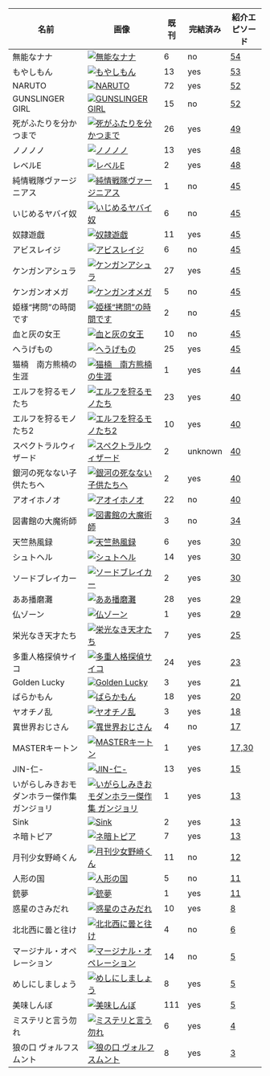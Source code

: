 |  名前  |  画像 | 既刊 | 完結済み | 紹介エピソード|
| ------ | ----- | ---- | -------- | ------------- |
|無能なナナ|[![無能なナナ](https://images-fe.ssl-images-amazon.com/images/I/51JCzvs7azL._SY300_.jpg)](https://www.amazon.co.jp/gp/product/B074CHB743?ref_=dbs_p_pwh_rwt_anx_b_lnk&storeType=ebooks)|6|no|[54](episode/54)|
|もやしもん|[![もやしもん](https://images-fe.ssl-images-amazon.com/images/I/51+yUZa5U3L._SY300_.jpg)](https://www.amazon.co.jp/gp/product/B074CCTK2F?ref_=dbs_p_pwh_rwt_anx_b_lnk&storeType=ebooks)|13|yes|[53](episode/53)|
|NARUTO|[![NARUTO](https://images-fe.ssl-images-amazon.com/images/I/61FgjQgUXSL._SY300_.jpg)](https://www.amazon.co.jp/gp/product/B07571D6J4?ref_=dbs_p_pwh_rwt_anx_b_lnk&storeType=ebooks)|72|yes|[52](episode/52)|
|GUNSLINGER GIRL|[![GUNSLINGER GIRL](https://images-fe.ssl-images-amazon.com/images/I/51eaCw5fCxL._SY300_.jpg)](https://www.amazon.co.jp/gp/product/B0756YFNXQ?ref_=dbs_p_pwh_rwt_anx_b_lnk&storeType=ebooks)|15|no|[52](episode/52)|
|死がふたりを分かつまで|[![死がふたりを分かつまで](https://images-fe.ssl-images-amazon.com/images/I/61NpifnmNeL._SY300_.jpg)](https://www.amazon.co.jp/gp/product/B075LJNHK3?ref_=dbs_r_series&storeType=ebooks)|26|yes|[49](episode/49)|
|ノノノノ|[![ノノノノ](https://images-fe.ssl-images-amazon.com/images/I/51OfIKcK7qL._SY300_.jpg)](https://www.amazon.co.jp/gp/product/B074CKQN8G?ref_=dbs_p_pwh_rwt_anx_b_lnk&storeType=ebooks)|13|yes|[48](episode/48)|
|レベルE|[![レベルE](https://images-fe.ssl-images-amazon.com/images/I/61keVsbUctL._SY300_.jpg)](https://www.amazon.co.jp/gp/product/B074CK3FRP?ref_=dbs_p_pwh_rwt_anx_b_lnk&storeType=ebooks)|2|yes|[48](episode/48)|
|純情戦隊ヴァージニアス|[![純情戦隊ヴァージニアス](https://images-fe.ssl-images-amazon.com/images/I/61keVsbUctL._SY300_.jpg)](https://www.amazon.co.jp/dp/B07YG413G9)|1|no|[45](episode/45)|
|いじめるヤバイ奴|[![いじめるヤバイ奴](https://images-fe.ssl-images-amazon.com/images/I/418ynl6gUmL._SY300_.jpg)](https://www.amazon.co.jp/gp/product/B07XTRG6QS?ref_=dbs_p_pwh_rwt_anx_b_lnk&storeType=ebooks)|6|no|[45](episode/45)|
|奴隷遊戯|[![奴隷遊戯](https://images-fe.ssl-images-amazon.com/images/I/61zAVPii3-L._SY300_.jpg)](https://www.amazon.co.jp/dp/B078MLWMPR?ref_=dbs_s_ks_series_rwt)|11|yes|[45](episode/45)|
|アビスレイジ|[![アビスレイジ](https://images-fe.ssl-images-amazon.com/images/I/51ahF9UtI-L._SY300_.jpg)](https://www.amazon.co.jp/dp/B07PGK4N38?ref_=dbs_s_ks_series_rwt)|6|no|[45](episode/45)|
|ケンガンアシュラ|[![ケンガンアシュラ](https://images-fe.ssl-images-amazon.com/images/I/51HY2HdGb0L._SY300_.jpg)](https://www.amazon.co.jp/dp/B08175TF3W?ref_=dbs_s_ks_series_rwt)|27|yes|[45](episode/45)|
|ケンガンオメガ|[![ケンガンオメガ](https://images-fe.ssl-images-amazon.com/images/I/51TH-T04eEL._SY300_.jpg)](https://www.amazon.co.jp/dp/B07VBYB4LN?ref_=dbs_s_ks_series_rwt)|5|no|[45](episode/45)|
|姫様“拷問”の時間です|[![姫様“拷問”の時間です](https://images-fe.ssl-images-amazon.com/images/I/512D1pNSR8L._SY300_.jpg)](https://www.amazon.co.jp/dp/B084Z5JWK5?ref_=dbs_s_ks_series_rwt)|2|no|[45](episode/45)|
|血と灰の女王|[![血と灰の女王](https://images-fe.ssl-images-amazon.com/images/I/51legA0x+TL._SY300_.jpg)](https://www.amazon.co.jp/dp/B074CKX3ZV?ref_=dbs_s_ks_series_rwt)|10|no|[45](episode/45)|
|へうげもの|[![へうげもの](https://images-fe.ssl-images-amazon.com/images/I/51ohSU13s7L._SY300_.jpg)](https://www.amazon.co.jp/dp/B074C5CFPL?ref_=dbs_s_ks_series_rwt)|25|yes|[45](episode/45)|
|猫楠　南方熊楠の生涯|[![猫楠　南方熊楠の生涯](https://images-fe.ssl-images-amazon.com/images/I/51ohSU13s7L._SY300_.jpg)](https://www.amazon.co.jp/dp/B00U24A6D0)|1|yes|[44](episode/44)|
|エルフを狩るモノたち|[![エルフを狩るモノたち](https://images-fe.ssl-images-amazon.com/images/I/61fcGHTbpeL._SY300_.jpg)](https://www.amazon.co.jp/gp/product/B074C379D2?ref_=dbs_p_pwh_rwt_anx_b_lnk&storeType=ebooks)|23|yes|[40](episode/40)|
|エルフを狩るモノたち2|[![エルフを狩るモノたち2](https://images-fe.ssl-images-amazon.com/images/I/61n2aeamHsL._SY300_.jpg)](https://www.amazon.co.jp/dp/B0749S9CJX?ref_=dbs_s_ks_series_rwt)|10|yes|[40](episode/40)|
|スペクトラルウィザード|[![スペクトラルウィザード](https://images-fe.ssl-images-amazon.com/images/I/61E-sbLGZ9L._SY300_.jpg)](https://www.amazon.co.jp/dp/B07ZG5BJW6?ref_=dbs_s_ks_series_rwt)|2|unknown|[40](episode/40)|
|銀河の死なない子供たちへ|[![銀河の死なない子供たちへ](https://images-fe.ssl-images-amazon.com/images/I/51+b4NyD5pL._SY300_.jpg)](https://www.amazon.co.jp/dp/B07J2T9MN1?ref_=dbs_s_ks_series_rwt)|2|yes|[40](episode/40)|
|アオイホノオ|[![アオイホノオ](https://images-fe.ssl-images-amazon.com/images/I/51NUEaloyfL._SY300_.jpg)](https://www.amazon.co.jp/dp/B07TYGDH16?ref_=dbs_s_ks_series_rwt)|22|no|[40](episode/40)|
|図書館の大魔術師|[![図書館の大魔術師](https://images-fe.ssl-images-amazon.com/images/I/51+fweOsmhL._SY300_.jpg)](https://www.amazon.co.jp/dp/B07MDWHKRV?ref_=dbs_s_ks_series_rwt)|3|no|[34](episode/34)|
|天竺熱風録|[![天竺熱風録](https://images-fe.ssl-images-amazon.com/images/I/61poE1gmrlL._SY300_.jpg)](https://www.amazon.co.jp/dp/B0786ZXPQR?ref_=dbs_s_ks_series_rwt)|6|yes|[30](episode/30)|
|シュトヘル|[![シュトヘル](https://images-fe.ssl-images-amazon.com/images/I/51WdganiGQL._SY300_.jpg)](https://www.amazon.co.jp/dp/B074CB1NPY?ref_=dbs_s_ks_series_rwt)|14|yes|[30](episode/30)|
|ソードブレイカー|[![ソードブレイカー](https://images-fe.ssl-images-amazon.com/images/I/61vtMME2s4L._SY300_.jpg)](https://www.amazon.co.jp/dp/B0753HMX2C?ref_=dbs_s_ks_series_rwt)|2|yes|[30](episode/30)|
|ああ播磨灘|[![ああ播磨灘](https://images-fe.ssl-images-amazon.com/images/I/61BMl-WVXhL._SY300_.jpg)](https://www.amazon.co.jp/dp/B074CJWP6V?ref_=dbs_s_ks_series_rwt)|28|yes|[29](episode/29)|
|仏ゾーン|[![仏ゾーン](https://images-fe.ssl-images-amazon.com/images/I/61BMl-WVXhL._SY300_.jpg)](https://www.amazon.co.jp/dp/4086186446)|1|yes|[29](episode/29)|
|栄光なき天才たち|[![栄光なき天才たち](https://images-fe.ssl-images-amazon.com/images/I/61lqHRVFivL._SY300_.jpg)](https://www.amazon.co.jp/dp/B07DYGYBXN?ref_=dbs_s_ks_series_rwt)|7|yes|[25](episode/25)|
|多重人格探偵サイコ|[![多重人格探偵サイコ](https://images-fe.ssl-images-amazon.com/images/I/41xUmjgub9L._SY300_.jpg)](https://www.amazon.co.jp/dp/B074C4C17C?ref_=dbs_s_ks_series_rwt)|24|yes|[23](episode/23)|
|Golden Lucky|[![Golden Lucky](https://images-fe.ssl-images-amazon.com/images/I/41J7HfRFarL._SY300_.jpg)](https://www.amazon.co.jp/dp/B077L7MRT1?ref_=dbs_s_ks_series_rwt)|3|yes|[21](episode/21)|
|ばらかもん|[![ばらかもん](https://images-fe.ssl-images-amazon.com/images/I/51GCoKLWLcL._SY300_.jpg)](https://www.amazon.co.jp/dp/B074C75ZHY?ref_=dbs_s_ks_series_rwt)|18|yes|[20](episode/20)|
|ヤオチノ乱|[![ヤオチノ乱](https://images-fe.ssl-images-amazon.com/images/I/51UNuYk8O4L._SY300_.jpg)](https://www.amazon.co.jp/dp/B07XD6722J?ref_=dbs_s_ks_series_rwt)|3|yes|[18](episode/18)|
|異世界おじさん|[![異世界おじさん](https://images-fe.ssl-images-amazon.com/images/I/51dGW4cxXoL._SY300_.jpg)](https://www.amazon.co.jp/gp/product/B07R8GQ8DZ?ref_=dbs_p_pwh_rwt_anx_b_lnk&storeType=ebooks)|4|no|[17](episode/17)|
|MASTERキートン|[![MASTERキートン](https://images-fe.ssl-images-amazon.com/images/I/51dGW4cxXoL._SY300_.jpg)](https://www.amazon.co.jp/dp/4091816916)|1|yes|[17,30](episode/17,30)|
|JIN-仁-|[![JIN-仁-](https://images-fe.ssl-images-amazon.com/images/I/51NrvrGRP2L._SY300_.jpg)](https://www.amazon.co.jp/dp/B074CKW5SX?ref_=dbs_s_ks_series_rwt)|13|yes|[15](episode/15)|
|いがらしみきおモダンホラー傑作集 ガンジョリ|[![いがらしみきおモダンホラー傑作集 ガンジョリ](https://images-fe.ssl-images-amazon.com/images/I/51NrvrGRP2L._SY300_.jpg)](https://www.amazon.co.jp/dp/4091816657)|1|yes|[13](episode/13)|
|Sink|[![Sink](https://images-fe.ssl-images-amazon.com/images/I/41AlNdxSjjL._SY300_.jpg)](https://www.amazon.co.jp/dp/B074CGML3K?ref_=dbs_s_ks_series_rwt)|2|yes|[13](episode/13)|
|ネ暗トピア|[![ネ暗トピア](https://images-fe.ssl-images-amazon.com/images/I/61ZT2tQtHmL._PJku-sticker-v7,TopRight,0,-50._SY300_.jpg)](https://www.amazon.co.jp/dp/B0756XHYG1?ref_=dbs_s_ks_series_rwt)|7|yes|[13](episode/13)|
|月刊少女野崎くん|[![月刊少女野崎くん](https://images-fe.ssl-images-amazon.com/images/I/51FdHi-8SPL._SY300_.jpg)](https://www.amazon.co.jp/gp/product/B0749QC896?ref_=dbs_p_pwh_rwt_anx_b_lnk&storeType=ebooks)|11|no|[12](episode/12)|
|人形の国|[![人形の国](https://images-fe.ssl-images-amazon.com/images/I/51f6sGbXTuL._SY300_.jpg)](https://www.amazon.co.jp/dp/B079VWQVQ6?ref_=dbs_s_ks_series_rwt)|5|no|[11](episode/11)|
|銃夢|[![銃夢](https://images-fe.ssl-images-amazon.com/images/I/51f6sGbXTuL._SY300_.jpg)](https://www.amazon.co.jp/dp/B074CMKXLT?ref_=dbs_s_ks_series_rwt)|1|yes|[11](episode/11)|
|惑星のさみだれ|[![惑星のさみだれ](https://images-fe.ssl-images-amazon.com/images/I/51Ypii3FQRL._SY300_.jpg)](https://www.amazon.co.jp/dp/B074CLDMVX?ref_=dbs_s_ks_series_rwt)|10|yes|[8](episode/8)|
|北北西に曇と往け|[![北北西に曇と往け](https://images-fe.ssl-images-amazon.com/images/I/51l-i2ISEoL._SY300_.jpg)](https://www.amazon.co.jp/dp/B07BNZ86S2?ref_=dbs_s_ks_series_rwt)|4|no|[6](episode/6)|
|マージナル・オペレーション|[![マージナル・オペレーション](https://images-fe.ssl-images-amazon.com/images/I/51mowBeDTML._SY300_.jpg)](https://www.amazon.co.jp/dp/B074C8KNPT?ref_=dbs_s_ks_series_rwt)|14|no|[5](episode/5)|
|めしにしましょう|[![めしにしましょう](https://images-fe.ssl-images-amazon.com/images/I/61ynUEX4n8L._SY300_.jpg)](https://www.amazon.co.jp/dp/B074CF8CW6?ref_=dbs_s_ks_series_rwt)|8|yes|[5](episode/5)|
|美味しんぼ|[![美味しんぼ](https://images-fe.ssl-images-amazon.com/images/I/51o-6MpUa3L._SY300_.jpg)](https://www.amazon.co.jp/dp/B0758G1WG1?ref_=dbs_s_ks_series_rwt)|111|yes|[5](episode/5)|
|ミステリと言う勿れ|[![ミステリと言う勿れ](https://images-fe.ssl-images-amazon.com/images/I/51UppmsDhbL._SY300_.jpg)](https://www.amazon.co.jp/dp/B07DX62VDZ?ref_=dbs_s_ks_series_rwt)|6|yes|[4](episode/4)|
|狼の口 ヴォルフスムント|[![狼の口 ヴォルフスムント](https://images-fe.ssl-images-amazon.com/images/I/61zqNprvN6L._SY300_.jpg)](https://www.amazon.co.jp/dp/B074C2LTQR?ref_=dbs_s_ks_series_rwt)|8|yes|[3](episode/3)|
